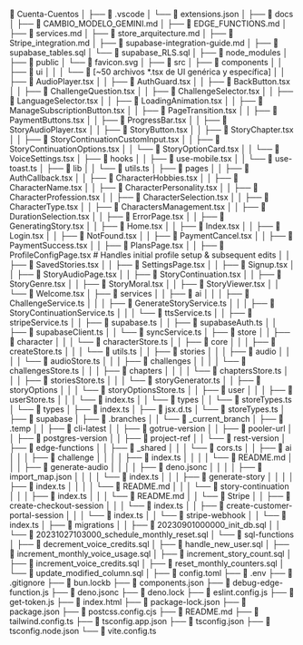 📁 Cuenta-Cuentos
│
├── 📁 .vscode
│   └── 📄 extensions.json
│
├── 📁 docs
│   ├── 📄 CAMBIO_MODELO_GEMINI.md
│   ├── 📄 EDGE_FUNCTIONS.md
│   ├── 📄 services.md
│   ├── 📄 store_arquitecture.md
│   ├── 📄 Stripe_integration.md
│   ├── 📄 supabase-integration-guide.md
│   ├── 📄 supabase_tables.sql
│   └── 📄 supabase_RLS.sql
│
├── 📁 node_modules
│
├── 📁 public
│   └── 📄 favicon.svg
│
├── 📁 src
│   ├── 📁 components
│   │   ├── 📁 ui
│   │   │   └── 📄 [~50 archivos *.tsx de UI genérica y específica]
│   │   ├── 📄 AudioPlayer.tsx
│   │   ├── 📄 AuthGuard.tsx
│   │   ├── 📄 BackButton.tsx
│   │   ├── 📄 ChallengeQuestion.tsx
│   │   ├── 📄 ChallengeSelector.tsx
│   │   ├── 📄 LanguageSelector.tsx
│   │   ├── 📄 LoadingAnimation.tsx
│   │   ├── 📄 ManageSubscriptionButton.tsx
│   │   ├── 📄 PageTransition.tsx
│   │   ├── 📄 PaymentButtons.tsx
│   │   ├── 📄 ProgressBar.tsx
│   │   ├── 📄 StoryAudioPlayer.tsx
│   │   ├── 📄 StoryButton.tsx
│   │   ├── 📄 StoryChapter.tsx
│   │   ├── 📄 StoryContinuationCustomInput.tsx
│   │   ├── 📄 StoryContinuationOptions.tsx
│   │   └── 📄 StoryOptionCard.tsx
│   │   └── 📄 VoiceSettings.tsx
│   ├── 📁 hooks
│   │   ├── 📄 use-mobile.tsx
│   │   └── 📄 use-toast.ts
│   ├── 📁 lib
│   │   └── 📄 utils.ts
│   ├── 📁 pages
│   │   ├── 📄 AuthCallback.tsx
│   │   ├── 📄 CharacterHobbies.tsx
│   │   ├── 📄 CharacterName.tsx
│   │   ├── 📄 CharacterPersonality.tsx
│   │   ├── 📄 CharacterProfession.tsx
│   │   ├── 📄 CharacterSelection.tsx
│   │   ├── 📄 CharacterType.tsx
│   │   ├── 📄 CharactersManagement.tsx
│   │   ├── 📄 DurationSelection.tsx
│   │   ├── 📄 ErrorPage.tsx
│   │   ├── 📄 GeneratingStory.tsx
│   │   ├── 📄 Home.tsx
│   │   ├── 📄 Index.tsx
│   │   ├── 📄 Login.tsx
│   │   ├── 📄 NotFound.tsx
│   │   ├── 📄 PaymentCancel.tsx
│   │   ├── 📄 PaymentSuccess.tsx
│   │   ├── 📄 PlansPage.tsx
│   │   ├── 📄 ProfileConfigPage.tsx # Handles initial profile setup & subsequent edits
│   │   ├── 📄 SavedStories.tsx
│   │   ├── 📄 SettingsPage.tsx
│   │   ├── 📄 Signup.tsx
│   │   ├── 📄 StoryAudioPage.tsx
│   │   ├── 📄 StoryContinuation.tsx
│   │   ├── 📄 StoryGenre.tsx
│   │   ├── 📄 StoryMoral.tsx
│   │   ├── 📄 StoryViewer.tsx
│   │   └── 📄 Welcome.tsx
│   ├── 📁 services
│   │   ├── 📁 ai
│   │   │   ├── 📄 ChallengeService.ts
│   │   │   ├── 📄 GenerateStoryService.ts
│   │   │   ├── 📄 StoryContinuationService.ts
│   │   │   └── 📄 ttsService.ts
│   │   ├── 📄 stripeService.ts
│   │   ├── 📄 supabase.ts
│   │   ├── 📄 supabaseAuth.ts
│   │   ├── 📄 supabaseClient.ts
│   │   └── 📄 syncService.ts
│   ├── 📁 store
│   │   ├── 📁 character
│   │   │   └── 📄 characterStore.ts
│   │   ├── 📁 core
│   │   │   ├── 📄 createStore.ts
│   │   │   └── 📄 utils.ts
│   │   ├── 📁 stories
│   │   │   ├── 📁 audio
│   │   │   │   └── 📄 audioStore.ts
│   │   │   ├── 📁 challenges
│   │   │   │   └── 📄 challengesStore.ts
│   │   │   ├── 📁 chapters
│   │   │   │   └── 📄 chaptersStore.ts
│   │   │   ├── 📄 storiesStore.ts
│   │   │   └── 📄 storyGenerator.ts
│   │   ├── 📁 storyOptions
│   │   │   └── 📄 storyOptionsStore.ts
│   │   ├── 📁 user
│   │   │   ├── 📄 userStore.ts
│   │   │   └── 📄 index.ts
│   │   └── 📁 types
│   │       └── 📄 storeTypes.ts
│   └── 📁 types
│       ├── 📄 index.ts
│       ├── 📄 jsx.d.ts
│       └── 📄 storeTypes.ts
│
├── 📁 supabase
│   ├── 📁 .branches
│   │   └── 📄 _current_branch
│   ├── 📁 .temp
│   │   ├── 📄 cli-latest
│   │   ├── 📄 gotrue-version
│   │   ├── 📄 pooler-url
│   │   ├── 📄 postgres-version
│   │   ├── 📄 project-ref
│   │   └── 📄 rest-version
│   ├── 📁 edge-functions
│   │   ├── 📁 _shared
│   │   │   └── 📄 cors.ts
│   │   ├── 📁 ai
│   │   │   ├── 📁 challenge
│   │   │   │   ├── 📄 index.ts
│   │   │   │   └── 📄 README.md
│   │   │   ├── 📁 generate-audio
│   │   │   │   ├── 📄 deno.jsonc
│   │   │   │   ├── 📄 import_map.json
│   │   │   │   └── 📄 index.ts
│   │   │   ├── 📁 generate-story
│   │   │   │   ├── 📄 index.ts
│   │   │   │   └── 📄 README.md
│   │   │   └── 📁 story-continuation
│   │   │       ├── 📄 index.ts
│   │   │       └── 📄 README.md
│   │   └── 📁 Stripe
│   │       ├── 📁 create-checkout-session
│   │       │   └── 📄 index.ts
│   │       ├── 📁 create-customer-portal-session
│   │       │   └── 📄 index.ts
│   │       └── 📁 stripe-webhook
│   │           └── 📄 index.ts
│   ├── 📁 migrations
│   │   ├── 📄 20230901000000_init_db.sql
│   │   └── 📄 20231027103000_schedule_monthly_reset.sql
│   └── 📁 sql-functions
│       ├── 📄 decrement_voice_credits.sql
│       ├── 📄 handle_new_user.sql
│       ├── 📄 increment_monthly_voice_usage.sql
│       ├── 📄 increment_story_count.sql
│       ├── 📄 increment_voice_credits.sql
│       ├── 📄 reset_monthly_counters.sql
│       └── 📄 update_modified_column.sql
│
├── 📄 config.toml
├── 📄 .env
├── 📄 .gitignore
├── 📄 bun.lockb
├── 📄 components.json
├── 📄 debug-edge-function.js
├── 📄 deno.jsonc
├── 📄 deno.lock
├── 📄 eslint.config.js
├── 📄 get-token.js
├── 📄 index.html
├── 📄 package-lock.json
├── 📄 package.json
├── 📄 postcss.config.cjs
├── 📄 README.md
├── 📄 tailwind.config.ts
├── 📄 tsconfig.app.json
├── 📄 tsconfig.json
├── 📄 tsconfig.node.json
└── 📄 vite.config.ts